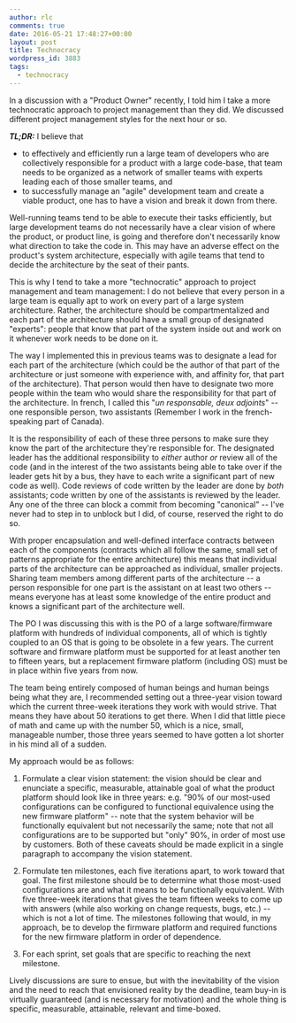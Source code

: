 ```yaml
---
author: rlc
comments: true
date: 2016-05-21 17:48:27+00:00
layout: post
title: Technocracy
wordpress_id: 3883
tags:
  - technocracy
---
```


In a discussion with a "Product Owner" recently, I told him I take a more technocratic approach to project management than they did. We discussed different project management styles for the next hour or so.

<b><i>TL;DR:</i></b> I believe that

<ul>
<li>to effectively and efficiently run a large team of developers who are collectively responsible for a product with a large code-base, that team needs to be organized as a network of smaller teams with experts leading each of those smaller teams, and</li>
<li>to successfully manage an "agile" development team and create a viable product, one has to have a vision and break it down from there.</li>
</ul>

<!--more-->

Well-running teams tend to be able to execute their tasks efficiently, but large development teams do not necessarily have a clear vision of where the product, or product line, is going and therefore don't necessarily know what direction to take the code in. This may have an adverse effect on the product's system architecture, especially with agile teams that tend to decide the architecture by the seat of their pants.

This is why I tend to take a more "technocratic" approach to project management and team management: I do not believe that every person in a large team is equally apt to work on every part of a large system architecture. Rather, the architecture should be compartmentalized and each part of the architecture should have a small group of designated "experts": people that know that part of the system inside out and work on it whenever work needs to be done on it.

The way I implemented this in previous teams was to designate a lead for each part of the architecture (which could be the author of that part of the architecture or just someone with experience with, and affinity for, that part of the architecture). That person would then have to designate two more people within the team who would share the responsibility for that part of the architecture. In french, I called this "_un responsable, deux adjoints_" -- one responsible person, two assistants (Remember I work in the french-speaking part of Canada).

It is the responsibility of each of these three persons to make sure they know the part of the architecture they're responsible for. The designated leader has the additional responsibility to _either_ author _or_ review all of the code (and in the interest of the two assistants being able to take over if the leader gets hit by a bus, they have to each write a significant part of new code as well). Code reviews of code written by the leader are done by _both_ assistants; code written by one of the assistants is reviewed by the leader. Any one of the three can block a commit from becoming "canonical" -- I've never had to step in to unblock but I did, of course, reserved the right to do so.

With proper encapsulation and well-defined interface contracts between each of the components (contracts which all follow the same, small set of patterns appropriate for the entire architecture) this means that individual parts of the architecture can be approached as individual, smaller projects. Sharing team members among different parts of the architecture -- a person responsible for one part is the assistant on at least two others -- means everyone has at least some knowledge of the entire product and knows a significant part of the architecture well.

The PO I was discussing this with is the PO of a large software/firmware platform with hundreds of individual components, all of which is tightly coupled to an OS that is going to be obsolete in a few years. The current software and firmware platform must be supported for at least another ten to fifteen years, but a replacement firmware platform (including OS) must be in place within five years from now.

The team being entirely composed of human beings and human beings being what they are, I recommended setting out a three-year vision toward which the current three-week iterations they work with would strive. That means they have about 50 iterations to get there. When I did that little piece of math and came up with the number 50, which is a nice, small, manageable number, those three years seemed to have gotten a lot shorter in his mind all of a sudden.

My approach would be as follows:

1. Formulate a clear vision statement: the vision should be clear and enunciate a specific, measurable, attainable goal of what the product platform should look like in three years: e.g. "90% of our most-used configurations can be configured to functional equivalence using the new firmware platform" -- note that the system behavior will be functionally equivalent but not necessarily the same; note that not all configurations are to be supported but "only" 90%, in order of most use by customers. Both of these caveats should be made explicit in a single paragraph to accompany the vision statement.

2. Formulate ten milestones, each five iterations apart, to work toward that goal. The first milestone should be to determine what those most-used configurations are and what it means to be functionally equivalent. With five three-week iterations that gives the team fifteen weeks to come up with answers (while also working on change requests, bugs, etc.) -- which is not a lot of time.
   The milestones following that would, in my approach, be to develop the firmware platform and required functions for the new firmware platform in order of dependence.

3. For each sprint, set goals that are specific to reaching the next milestone.

Lively discussions are sure to ensue, but with the inevitability of the vision and the need to reach that envisioned reality by the deadline, team buy-in is virtually guaranteed (and is necessary for motivation) and the whole thing is specific, measurable, attainable, relevant and time-boxed.
